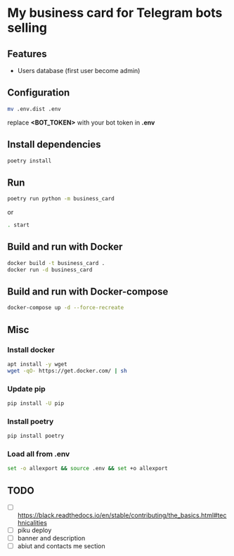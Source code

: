 # My business card for Telegram bots selling

## Features
* Users database (first user become admin)


## Configuration
```sh
mv .env.dist .env
```
replace **<BOT_TOKEN>** with your bot token in **.env**

## Install dependencies
```sh
poetry install
```

## Run
```sh
poetry run python -m business_card
```
or
```sh
. start
```

## Build and run with Docker
```sh
docker build -t business_card .
docker run -d business_card
```

## Build and run with Docker-compose
```sh
docker-compose up -d --force-recreate
```

## Misc
### Install docker
```sh
apt install -y wget
wget -qO- https://get.docker.com/ | sh
```

### Update pip
```sh
pip install -U pip
```

### Install poetry
```sh
pip install poetry
```

### Load all from .env
```sh
set -o allexport && source .env && set +o allexport
```

## TODO
- [ ] https://black.readthedocs.io/en/stable/contributing/the_basics.html#technicalities
- [ ] piku deploy
- [ ] banner and description
- [ ] abiut and contacts me section
